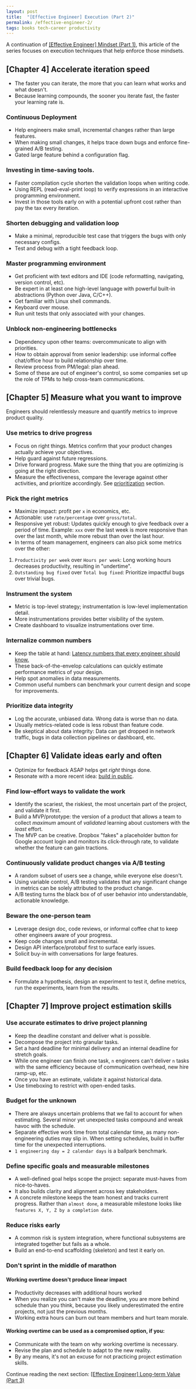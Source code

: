 ```yaml
---
layout: post
title:  "[Effective Engineer] Execution (Part 2)"
permalink: /effective-engineer-2/
tags: books tech-career productivity
---
```


A continuation of [[Effective Engineer] Mindset (Part 1)](/effective-engineer), this article of the series focuses on execution techniques that help enforce those mindsets.

## [Chapter 4] Accelerate iteration speed
- The faster you can iterate, the more that you can learn what works and what doesn't.
- Because learning compounds, the sooner you iterate fast, the faster your learning rate is.

### Continuous Deployment
- Help engineers make small, incremental changes rather than large features.
- When making small changes, it helps trace down bugs and enforce fine-grained A/B testing.
- Gated large feature behind a configuration flag.

### Investing in time-saving tools.
- Faster compilation cycle shorten the validation loops when writing code.
- Using REPL (read-eval-print loop) to verify expressions in an interactive programming environment.
- Invest in those tools early on with a potential upfront cost rather than pay the tax every iteration.

### Shorten debugging and validation loop
- Make a minimal, reproducible test case that triggers the bugs with only necessary configs.
- Test and debug with a tight feedback loop.

### Master programming environment
- Get proficient with text editors and IDE (code reformatting, navigating, version control, etc).
- Be expert in at least one high-level language with powerful built-in abstractions (Python over Java, C/C++).
- Get familiar with Linux shell commands.
- Keyboard over mouse.
- Run unit tests that only associated with your changes.

### Unblock non-engineering bottlenecks
- Dependency upon other teams: overcommunicate to align with priorities.
- How to obtain approval from senior leadership: use informal coffee chat/office hour to build relationship over time.
- Review process from PM/legal: plan ahead.
- Some of these are out of engineer's control, so some companies set up the role of TPMs to help cross-team communications.

## [Chapter 5] Measure what you want to improve
Engineers should relentlessly measure and quantify metrics to improve product quality.

### Use metrics to drive progress
- Focus on right things. Metrics confirm that your product changes actually achieve your objectives.
- Help guard against future regressions.
- Drive forward progress. Make sure the thing that you are optimizing is going at the right direction.
- Measure the effectiveness, compare the leverage against other activities, and prioritize accordingly. See [prioritization](/effective-engineer) section.

### Pick the right metrics
- Maximize impact: profit per `x` in economics, etc.
- Actionable: use `rate/percentage` over `gross/total`.
- Responsive yet robust: Updates quickly enough to give feedback over a period of time. Example: `xxx` over the last week is more responsive than over the last month, while more rebust than over the last hour.
- In terms of team management, engineers can also pick some metrics over the other:
1. `Productivity per week` over `Hours per week`: Long working hours decreases productivity, resulting in "undertime".
2. `Outstanding bug fixed` over `Total bug fixed`: Prioritize impactful bugs over trivial bugs.

### Instrument the system
- Metric is top-level strategy; instrumentation is low-level implementation detail.
- More instrumentations provides better visibility of the system.
- Create dashboard to visualize instrumentations over time.

### Internalize common numbers
- Keep the table at hand: [Latency numbers that every engineer should know.](https://gist.github.com/jboner/2841832)
- These back-of-the-envelop calculations can quickly estimate performance metrics of your design.
- Help spot anomalies in data measurements.
- Common useful numbers can benchmark your current design and scope for improvements.

### Prioritize data integrity
- Log the accurate, unbiased data. Wrong data is worse than no data.
- Usually metrics-related code is less robust than feature code.
- Be skeptical about data integrity: Data can get dropped in network traffic, bugs in data collection pipelines or dashboard, etc.

## [Chapter 6] Validate ideas early and often
- Optimize for feedback ASAP helps get *right* things done.
- Resonate with a more recent idea: [build in public](https://publiclab.co/build-in-public).

### Find low-effort ways to validate the work
- Identify the scariest, the riskiest, the most uncertain part of the project, and validate it first.
- Build a MVP/prototype: the version of a product that allows a team to collect *maximum* amount of *validated* learning about customers with the *least* effort.
- The MVP can be creative. Dropbox "fakes" a placeholder button for Google account login and monitors its click-through rate, to validate whether the feature can gain tractions.

### Continuously validate product changes via A/B testing
- A random subset of users see a change, while everyone else doesn't.
- Using variable control, A/B testing validates that any significant change in metrics can be solely attributed to the product change.
- A/B testing turns the black box of of user behavior into understandable, actionable knowledge.

### Beware the one-person team
- Leverage design doc, code reviews, or informal coffee chat to keep other engineers aware of your progress.
- Keep code changes small and incremental.
- Design API interface/protobuf first to surface early issues.
- Solicit buy-in with conversations for large features.

### Build feedback loop for any decision
- Formulate a hypothesis, design an experiment to test it, define metrics, run the experiments, learn from the results.

## [Chapter 7] Improve project estimation skills

### Use accurate estimates to drive project planning
- Keep the deadline constant and deliver what is possible.
- Decompose the project into granular tasks.
- Set a hard deadline for minimal delivery and an internal deadline for stretch goals.
- While one engineer can finish one task, `n` engineers can't deliver `n` tasks with the same efficiency because of communication overhead, new hire ramp-up, etc.
- Once you have an estimate, validate it against historical data.
- Use timeboxing to restrict with open-ended tasks.

### Budget for the unknown
- There are always uncertain problems that we fail to account for when estimating. Several minor yet unexpected tasks compound and wreak havoc with the schedule.
- Separate effective work time from total calendar time, as many non-engineering duties may slip in. When setting schedules, build in buffer time for the unexpected interruptions.
- `1 engineering day = 2 calendar days` is a ballpark benchmark.

### Define specific goals and measurable milestones
- A well-defined goal helps scope the project: separate must-haves from nice-to-haves.
- It also builds clarity and alignment across key stakeholders.
- A concrete milestone keeps the team honest and tracks current progress. Rather than `almost done`, a measurable milestone looks like `features X, Y, Z by a completion date`.

### Reduce risks early
- A common risk is system integration, where functional subsystems are integrated together but fails as a whole.
- Build an end-to-end scaffolding (skeleton) and test it early on.

### Don't sprint in the middle of marathon
#### Working overtime doesn't produce linear impact
- Productivity decreases with additional hours worked
- When you realize you can't make the deadline, you are more behind schedule than you think, because you likely underestimated the entire projects, not just the previous months.
- Working extra hours can burn out team members and hurt team morale.

#### Working overtime can be used as a compromised option, if you:
- Communicate with the team on why working overtime is necessary.
- Revise the plan and schedule to adapt to the new reality.
- By any means, it's not an excuse for not practicing project estimation skills.

Continue reading the next section: [[Effective Engineer] Long-term Value (Part 3)](/effective-engineer-3)
